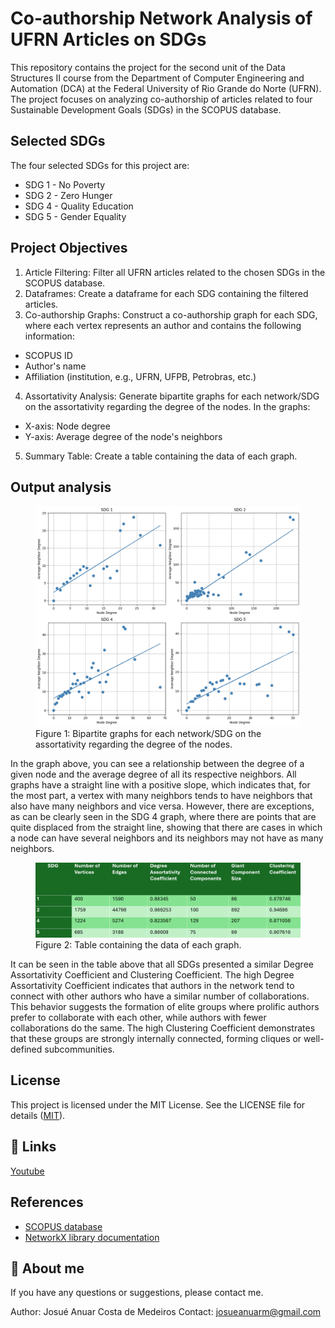# Co-authorship Network Analysis of UFRN Articles on SDGs

This repository contains the project for the second unit of the Data Structures II course from the Department of Computer Engineering and Automation (DCA) at the Federal University of Rio Grande do Norte (UFRN). The project focuses on analyzing co-authorship of articles related to four Sustainable Development Goals (SDGs) in the SCOPUS database.

## Selected SDGs

The four selected SDGs for this project are:

- SDG 1 - No Poverty
- SDG 2 - Zero Hunger
- SDG 4 - Quality Education
- SDG 5 - Gender Equality
## Project Objectives

1. Article Filtering: Filter all UFRN articles related to the chosen SDGs in the SCOPUS database.
2. Dataframes: Create a dataframe for each SDG containing the filtered articles.
3. Co-authorship Graphs: Construct a co-authorship graph for each SDG, where each vertex represents an author and contains the following information:
- SCOPUS ID
- Author's name
- Affiliation (institution, e.g., UFRN, UFPB, Petrobras, etc.)
4. Assortativity Analysis: Generate bipartite graphs for each network/SDG on the assortativity regarding the degree of the nodes. In the graphs:
- X-axis: Node degree
- Y-axis: Average degree of the node's neighbors
5. Summary Table: Create a table containing the data of each graph.


## Output analysis

<figure>
  <img src="output/graphs.png" alt="Grafico">
  <figcaption>Figure 1: Bipartite graphs for each network/SDG on the assortativity regarding the degree of the nodes.</figcaption>
</figure>


In the graph above, you can see a relationship between the degree of a given node and the average degree of all its respective neighbors. All graphs have a straight line with a positive slope, which indicates that, for the most part, a vertex with many neighbors tends to have neighbors that also have many neighbors and vice versa. However, there are exceptions, as can be clearly seen in the SDG 4 graph, where there are points that are quite displaced from the straight line, showing that there are cases in which a node can have several neighbors and its neighbors may not have as many neighbors.

<figure>
  <img src="output/table.png" alt="Tabela">
  <figcaption>Figure 2: Table containing the data of each graph.</figcaption>
</figure>


It can be seen in the table above that all SDGs presented a similar Degree Assortativity Coefficient and Clustering Coefficient. The high Degree Assortativity Coefficient indicates that authors in the network tend to connect with other authors who have a similar number of collaborations. This behavior suggests the formation of elite groups where prolific authors prefer to collaborate with each other, while authors with fewer collaborations do the same. The high Clustering Coefficient demonstrates that these groups are strongly internally connected, forming cliques or well-defined subcommunities.



## License
This project is licensed under the MIT License. See the LICENSE file for details ([MIT](https://choosealicense.com/licenses/mit/)).


## 🔗 Links
[Youtube](https://www.youtube.com/)



## References

 - [SCOPUS database](https://www.scopus.com/search/form.uri?display=basic#basic)
 - [NetworkX library documentation](https://networkx.org/)
 

## 🚀 About me
If you have any questions or suggestions, please contact me.

Author: Josué Anuar Costa de Medeiros
Contact: josueanuarm@gmail.com
